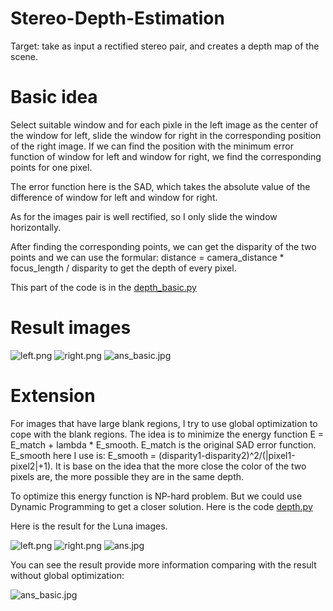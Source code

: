 # Stereo-Depth-Estimation

Target: take as input a rectified stereo pair, and creates a depth map of the scene.

# Basic idea

Select suitable window and for each pixle in the left image as the center of the window for left, slide the window for right in the corresponding position of the right image. If we can find the position with the minimum error function of window for left and window for right, we find the corresponding points for one pixel.

The error function here is the SAD, which takes the absolute value of the difference of window for left and window for right.

As for the images pair is well rectified, so I only slide the window horizontally.

After finding the corresponding points, we can get the disparity of the two points and we can use the formular: 
            distance = camera_distance * focus_length / disparity 
to get the depth of every pixel.

This part of the code is in the [depth_basic.py](https://github.com/victorygod/Stereo-Depth-Estimation/blob/master/depth_basic.py)

# Result images

![left.png](https://github.com/victorygod/Stereo-Depth-Estimation/blob/master/left.png)
![right.png](https://github.com/victorygod/Stereo-Depth-Estimation/blob/master/right.png)
![ans_basic.jpg](https://github.com/victorygod/Stereo-Depth-Estimation/blob/master/ans_basic.jpg)


# Extension

For images that have large blank regions, I try to use global optimization to cope with the blank regions. The idea is to minimize the energy function E = E_match + lambda * E_smooth. E_match is the original SAD error function. E_smooth here I use is: E_smooth = (disparity1-disparity2)^2/(|pixel1-pixel2|+1). It is base on the idea that the more close the color of the two pixels are, the more possible they are in the same depth.

To optimize this energy function is NP-hard problem. But we could use Dynamic Programming to get a closer solution. Here is the code [depth.py](https://github.com/victorygod/Stereo-Depth-Estimation/blob/master/depth.py)

Here is the result for the Luna images.

![left.png](https://github.com/victorygod/Stereo-Depth-Estimation/blob/master/left.jpg)
![right.png](https://github.com/victorygod/Stereo-Depth-Estimation/blob/master/right.jpg)
![ans.jpg](https://github.com/victorygod/Stereo-Depth-Estimation/blob/master/ans.jpg)

You can see the result provide more information comparing with the result without global optimization:

![ans_basic.jpg](https://github.com/victorygod/Stereo-Depth-Estimation/blob/master/ans_basic_luna.jpg)
